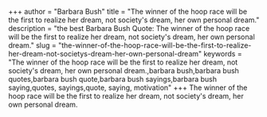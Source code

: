 +++
author = "Barbara Bush"
title = "The winner of the hoop race will be the first to realize her dream, not society's dream, her own personal dream."
description = "the best Barbara Bush Quote: The winner of the hoop race will be the first to realize her dream, not society's dream, her own personal dream."
slug = "the-winner-of-the-hoop-race-will-be-the-first-to-realize-her-dream-not-societys-dream-her-own-personal-dream"
keywords = "The winner of the hoop race will be the first to realize her dream, not society's dream, her own personal dream.,barbara bush,barbara bush quotes,barbara bush quote,barbara bush sayings,barbara bush saying,quotes, sayings,quote, saying, motivation"
+++
The winner of the hoop race will be the first to realize her dream, not society's dream, her own personal dream.
